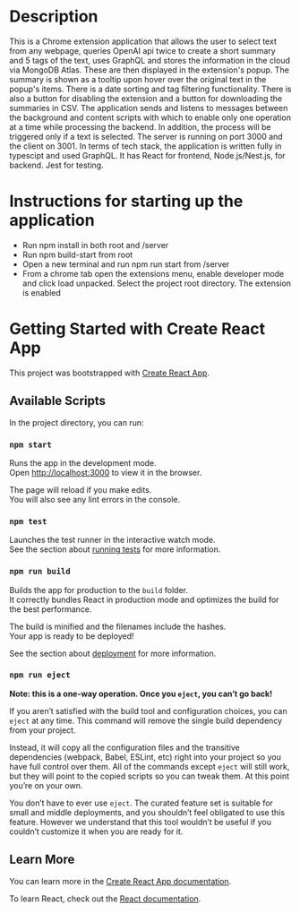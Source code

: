 
# Description
This is a Chrome extension application that allows the user to select text from any webpage, queries OpenAI api twice to create a short summary and 5 tags of the text, uses GraphQL and stores the information in the cloud via MongoDB Atlas. These are then displayed in the extension's popup. The summary is shown as a tooltip upon hover over the original text in the popup's items. There is a date sorting and tag filtering functionality. There is also a button for disabling the extension and a button for downloading the summaries in CSV. The application sends and listens to messages between the background and content scripts with which to enable only one operation at a time while processing the backend. In addition, the process will be triggered only if a text is selected. The server is running on port 3000 and the client on 3001. In terms of tech stack, the application is written fully in typescipt and used GraphQL. It has React for frontend, Node.js/Nest.js, for backend. Jest for testing.

# Instructions for starting up the application
* Run npm install in both root and /server
* Run npm build-start from root
* Open a new terminal and run npm run start from /server
* From a chrome tab open the extensions menu, enable developer mode and click load unpacked. Select the project root directory. The extension is enabled

# Getting Started with Create React App

This project was bootstrapped with [Create React App](https://github.com/facebook/create-react-app).

## Available Scripts

In the project directory, you can run:

### `npm start`

Runs the app in the development mode.\
Open [http://localhost:3000](http://localhost:3000) to view it in the browser.

The page will reload if you make edits.\
You will also see any lint errors in the console.

### `npm test`

Launches the test runner in the interactive watch mode.\
See the section about [running tests](https://facebook.github.io/create-react-app/docs/running-tests) for more information.

### `npm run build`

Builds the app for production to the `build` folder.\
It correctly bundles React in production mode and optimizes the build for the best performance.

The build is minified and the filenames include the hashes.\
Your app is ready to be deployed!

See the section about [deployment](https://facebook.github.io/create-react-app/docs/deployment) for more information.

### `npm run eject`

**Note: this is a one-way operation. Once you `eject`, you can’t go back!**

If you aren’t satisfied with the build tool and configuration choices, you can `eject` at any time. This command will remove the single build dependency from your project.

Instead, it will copy all the configuration files and the transitive dependencies (webpack, Babel, ESLint, etc) right into your project so you have full control over them. All of the commands except `eject` will still work, but they will point to the copied scripts so you can tweak them. At this point you’re on your own.

You don’t have to ever use `eject`. The curated feature set is suitable for small and middle deployments, and you shouldn’t feel obligated to use this feature. However we understand that this tool wouldn’t be useful if you couldn’t customize it when you are ready for it.

## Learn More

You can learn more in the [Create React App documentation](https://facebook.github.io/create-react-app/docs/getting-started).

To learn React, check out the [React documentation](https://reactjs.org/).
